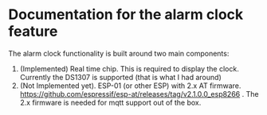 Documentation for the alarm clock feature
=========================================

The alarm clock functionality is built around two main components: 

1. (Implemented) Real time chip. This is required to display the clock. Currently the DS1307 is supported (that is what I had around)
2. (Not Implemented yet). ESP-01 (or other ESP) with 2.x AT firmware. https://github.com/espressif/esp-at/releases/tag/v2.1.0.0_esp8266 . The 2.x firmware is needed for mqtt support out of the box.
